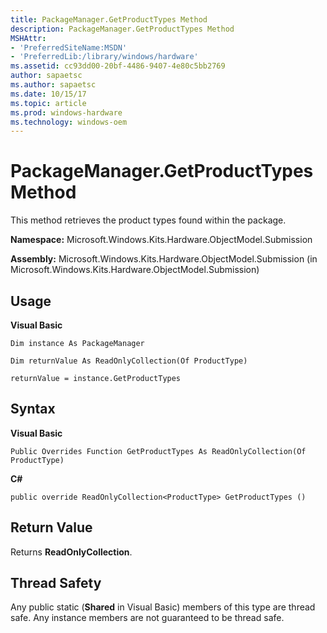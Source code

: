 ```yaml
---
title: PackageManager.GetProductTypes Method
description: PackageManager.GetProductTypes Method
MSHAttr:
- 'PreferredSiteName:MSDN'
- 'PreferredLib:/library/windows/hardware'
ms.assetid: cc93dd00-20bf-4486-9407-4e80c5bb2769
author: sapaetsc
ms.author: sapaetsc
ms.date: 10/15/17
ms.topic: article
ms.prod: windows-hardware
ms.technology: windows-oem
---
```


# PackageManager.GetProductTypes Method


This method retrieves the product types found within the package.

**Namespace:** Microsoft.Windows.Kits.Hardware.ObjectModel.Submission

**Assembly:** Microsoft.Windows.Kits.Hardware.ObjectModel.Submission (in Microsoft.Windows.Kits.Hardware.ObjectModel.Submission)

## <span id="Usage"></span><span id="usage"></span><span id="USAGE"></span>Usage


**Visual Basic**

`Dim instance As PackageManager`

`Dim returnValue As ReadOnlyCollection(Of ProductType)`

`returnValue = instance.GetProductTypes`

## <span id="Syntax"></span><span id="syntax"></span><span id="SYNTAX"></span>Syntax


**Visual Basic**

`Public Overrides Function GetProductTypes As ReadOnlyCollection(Of ProductType)`

**C#**

`public override ReadOnlyCollection<ProductType> GetProductTypes ()`

## <span id="Return_Value"></span><span id="return_value"></span><span id="RETURN_VALUE"></span>Return Value


Returns **ReadOnlyCollection**.

## <span id="Thread_Safety"></span><span id="thread_safety"></span><span id="THREAD_SAFETY"></span>Thread Safety


Any public static (**Shared** in Visual Basic) members of this type are thread safe. Any instance members are not guaranteed to be thread safe.

 

 






